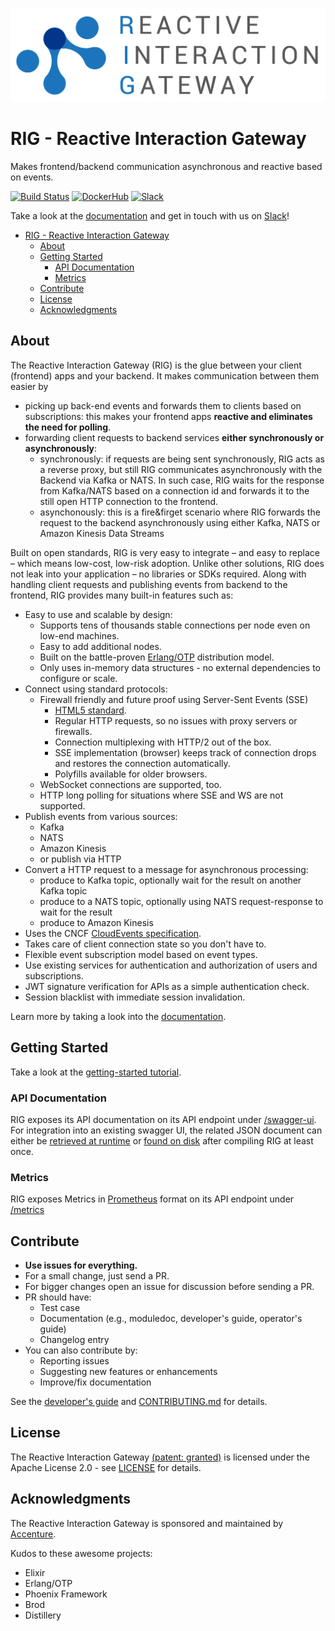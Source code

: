 ![Logo](./logo/Reactive-Interaction-Gateway-logo-cropped.png)

# RIG - Reactive Interaction Gateway

Makes frontend/backend communication asynchronous and reactive based on events.

[![Build Status](https://travis-ci.org/Accenture/reactive-interaction-gateway.svg?branch=master)](https://travis-ci.org/Accenture/reactive-interaction-gateway)
[![DockerHub](https://img.shields.io/docker/pulls/accenture/reactive-interaction-gateway)](https://hub.docker.com/r/accenture/reactive-interaction-gateway)
[![Slack](https://rig-slackin.herokuapp.com/badge.svg)](https://rig-slackin.herokuapp.com)

Take a look at the [documentation](https://accenture.github.io/reactive-interaction-gateway/docs/intro.html) and get in touch with us on [Slack](https://rig-slackin.herokuapp.com)!

* [RIG - Reactive Interaction Gateway](#rig---reactive-interaction-gateway)
  * [About](#about)
  * [Getting Started](#getting-started)
    * [API Documentation](#api-documentation)
    * [Metrics](#metrics)
  * [Contribute](#contribute)
  * [License](#license)
  * [Acknowledgments](#acknowledgments)

## About

The Reactive Interaction Gateway (RIG) is the glue between your client (frontend) apps and your backend. It makes communication between them easier by

- picking up back-end events and forwards them to clients based on subscriptions: this makes your frontend apps **reactive and eliminates the need for polling**.
- forwarding client requests to backend services **either synchronously or asynchronously**:
  - synchronously: if requests are being sent synchronously, RIG acts as a reverse proxy, but still RIG communicates asynchronously with the Backend via Kafka or NATS. In such case, RIG waits for the response from Kafka/NATS based on a connection id and forwards it to the still open HTTP connection to the frontend. 
  - asynchonously: this is a fire&firget scenario where RIG forwards the request to the backend asynchronously using either Kafka, NATS or Amazon Kinesis Data Streams

Built on open standards, RIG is very easy to integrate – and easy to replace – which means low-cost, low-risk adoption. Unlike other solutions, RIG does not leak into your application – no libraries or SDKs required. Along with handling client requests and publishing events from backend to the frontend, RIG provides many built-in features such as:

- Easy to use and scalable by design:
  - Supports tens of thousands stable connections per node even on low-end machines.
  - Easy to add additional nodes.
  - Built on the battle-proven [Erlang/OTP](http://www.erlang.org/) distribution model.
  - Only uses in-memory data structures - no external dependencies to configure or scale.
- Connect using standard protocols:
  - Firewall friendly and future proof using Server-Sent Events (SSE)
    - [HTML5 standard](https://html.spec.whatwg.org/multipage/server-sent-events.html#server-sent-events).
    - Regular HTTP requests, so no issues with proxy servers or firewalls.
    - Connection multiplexing with HTTP/2 out of the box.
    - SSE implementation (browser) keeps track of connection drops and restores the connection automatically.
    - Polyfills available for older browsers.
  - WebSocket connections are supported, too.
  - HTTP long polling for situations where SSE and WS are not supported.
- Publish events from various sources:
  - Kafka
  - NATS
  - Amazon Kinesis
  - or publish via HTTP
- Convert a HTTP request to a message for asynchronous processing:
  - produce to Kafka topic, optionally wait for the result on another Kafka topic
  - produce to a NATS topic, optionally using NATS request-response to wait for the result
  - produce to Amazon Kinesis
- Uses the CNCF [CloudEvents specification](https://cloudevents.io/).
- Takes care of client connection state so you don't have to.
- Flexible event subscription model based on event types.
- Use existing services for authentication and authorization of users and subscriptions.
- JWT signature verification for APIs as a simple authentication check.
- Session blacklist with immediate session invalidation.

Learn more by taking a look into the [documentation](https://accenture.github.io/reactive-interaction-gateway/docs/intro.html).

## Getting Started

Take a look at the [getting-started tutorial](https://accenture.github.io/reactive-interaction-gateway/docs/tutorial.html).

### API Documentation

RIG exposes its API documentation on its API endpoint under [/swagger-ui](http://localhost:4010/swagger-ui). For integration into an existing swagger UI, the related JSON document can either be [retrieved at runtime](http://localhost:4010/swagger-ui/rig_api_swagger.json) or [found on disk](./priv/static/rig_api_swagger.json) after compiling RIG at least once.

### Metrics

RIG exposes Metrics in [Prometheus](https://prometheus.io/) format on its API endpoint under [/metrics](http:localhost:4010/metrics)

## Contribute

- **Use issues for everything.**
- For a small change, just send a PR.
- For bigger changes open an issue for discussion before sending a PR.
- PR should have:
  - Test case
  - Documentation (e.g., moduledoc, developer's guide, operator's guide)
  - Changelog entry
- You can also contribute by:
  - Reporting issues
  - Suggesting new features or enhancements
  - Improve/fix documentation

See the [developer's guide](https://accenture.github.io/reactive-interaction-gateway/docs/rig-dev-guide.html) and [CONTRIBUTING.md](./CONTRIBUTING.md) for details.

## License

The Reactive Interaction Gateway [(patent: granted)](https://patents.google.com/patent/US10193992B2/en) is licensed under the Apache License 2.0 - see
[LICENSE](LICENSE) for details.

## Acknowledgments

The Reactive Interaction Gateway is sponsored and maintained by [Accenture](https://accenture.github.io/).

Kudos to these awesome projects:

- Elixir
- Erlang/OTP
- Phoenix Framework
- Brod
- Distillery
